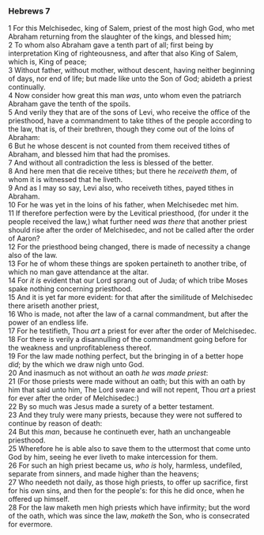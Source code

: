 ### Hebrews 7

1 For this Melchisedec, king of Salem, priest of the most high God, who met Abraham returning from the slaughter of the kings, and blessed him;  
2 To whom also Abraham gave a tenth part of all; first being by interpretation King of righteousness, and after that also King of Salem, which is, King of peace;  
3 Without father, without mother, without descent, having neither beginning of days, nor end of life; but made like unto the Son of God; abideth a priest continually.  
4 Now consider how great this man *was*, unto whom even the patriarch Abraham gave the tenth of the spoils.  
5 And verily they that are of the sons of Levi, who receive the office of the priesthood, have a commandment to take tithes of the people according to the law, that is, of their brethren, though they come out of the loins of Abraham:  
6 But he whose descent is not counted from them received tithes of Abraham, and blessed him that had the promises.  
7 And without all contradiction the less is blessed of the better.  
8 And here men that die receive tithes; but there he *receiveth them*, of whom it is witnessed that he liveth.  
9 And as I may so say, Levi also, who receiveth tithes, payed tithes in Abraham.  
10 For he was yet in the loins of his father, when Melchisedec met him.  
11 If therefore perfection were by the Levitical priesthood, (for under it the people received the law,) what further need *was there* that another priest should rise after the order of Melchisedec, and not be called after the order of Aaron?  
12 For the priesthood being changed, there is made of necessity a change also of the law.  
13 For he of whom these things are spoken pertaineth to another tribe, of which no man gave attendance at the altar.  
14 For *it is* evident that our Lord sprang out of Juda; of which tribe Moses spake nothing concerning priesthood.  
15 And it is yet far more evident: for that after the similitude of Melchisedec there ariseth another priest,  
16 Who is made, not after the law of a carnal commandment, but after the power of an endless life.  
17 For he testifieth, Thou *art* a priest for ever after the order of Melchisedec.  
18 For there is verily a disannulling of the commandment going before for the weakness and unprofitableness thereof.  
19 For the law made nothing perfect, but the bringing in of a better hope *did*; by the which we draw nigh unto God.  
20 And inasmuch as not without an oath *he was made priest*:  
21 (For those priests were made without an oath; but this with an oath by him that said unto him, The Lord sware and will not repent, Thou *art* a priest for ever after the order of Melchisedec:)  
22 By so much was Jesus made a surety of a better testament.  
23 And they truly were many priests, because they were not suffered to continue by reason of death:  
24 But this *man*, because he continueth ever, hath an unchangeable priesthood.  
25 Wherefore he is able also to save them to the uttermost that come unto God by him, seeing he ever liveth to make intercession for them.  
26 For such an high priest became us, *who is* holy, harmless, undefiled, separate from sinners, and made higher than the heavens;  
27 Who needeth not daily, as those high priests, to offer up sacrifice, first for his own sins, and then for the people's: for this he did once, when he offered up himself.  
28 For the law maketh men high priests which have infirmity; but the word of the oath, which was since the law, *maketh* the Son, who is consecrated for evermore.  
